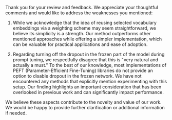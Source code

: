 Thank you for your review and feedback. We appreciate your thoughtful comments and would like to address the weaknesses you mentioned:

1. While we acknowledge that the idea of reusing selected vocabulary embeddings via a weighting scheme may seem straightforward, we believe its simplicity is a strength. Our method outperforms other mentioned approaches while offering a simpler implementation, which can be valuable for practical applications and ease of adoption.

2. Regarding turning off the dropout in the frozen part of the model during prompt tuning, we respectfully disagree that this is "very natural and actually a must." To the best of our knowledge, most implementations of PEFT (Parameter-Efficient Fine-Tuning) libraries do not provide an option to disable dropout in the frozen network. We have not encountered any methods that explicitly mention experimenting with this setup. Our finding highlights an important consideration that has been overlooked in previous work and can significantly impact performance.

We believe these aspects contribute to the novelty and value of our work. We would be happy to provide further clarification or additional information if needed.
